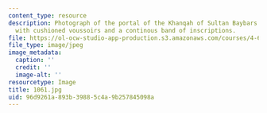 ```yaml
---
content_type: resource
description: Photograph of the portal of the Khanqah of Sultan Baybars al- Jashankir
  with cushioned voussoirs and a continous band of inscriptions.
file: https://ol-ocw-studio-app-production.s3.amazonaws.com/courses/4-615-the-architecture-of-cairo-spring-2002/96d9261a893b39885c4a9b257845098a_1061.jpg
file_type: image/jpeg
image_metadata:
  caption: ''
  credit: ''
  image-alt: ''
resourcetype: Image
title: 1061.jpg
uid: 96d9261a-893b-3988-5c4a-9b257845098a
---
```

